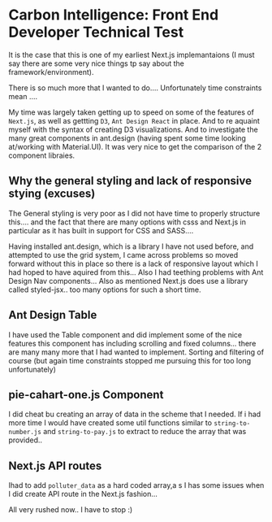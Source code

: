 # Carbon Intelligence: Front End Developer Technical Test

It is the case that this is one of my earliest Next.js implemantaions (I must say there are some very nice things tp say about the framework/environment).

There is so much more that I wanted to do.... Unfortunately time constraints mean ....

My time was largely taken getting up to speed on some of the features of `Next.js`, as well as gettting `D3`, `Ant Design React` in place. And to re aquaint myself with the syntax of creating D3 visualizations. And to investigate the many great components in ant.design (having spent some time looking at/working with Material.UI). It was very nice to get the comparison of the 2 component libraies.

## Why the general styling and lack of responsive stying (excuses)

The General styling is very poor as I did not have time to properly structure this.... and the fact that there are many options with csss and Next.js in particular as it has built in support for CSS and SASS....

Having installed ant.design, which is a library I have not used before, and attempted to use the grid system, I came across problems so moved forward without this in place so there is a lack of responsive layout which I had hoped to have aquired from this... Also I had teething problems with Ant Design Nav components... Also as mentioned Next.js does use a library called styled-jsx.. too many options for such a short time.

## Ant Design Table

I have used the Table component and did implement some of the nice features this component has including scrolling and fixed columns... there are many many more that I had wanted to implement. Sorting and filtering of course (but again time constraints stopped me pursuing this for too long unfortunately)

## pie-cahart-one.js Component

I did cheat bu creating an array of data in the scheme that I needed. If i had more time I would have created some util functions similar to `string-to-number.js` and `string-to-pay.js` to extract to reduce the array that was provided..

## Next.js API routes

Ihad to add `polluter_data` as a hard coded array,a s I has some issues when I did create API route in the Next.js fashion...

All very rushed now.. I have to stop :)
